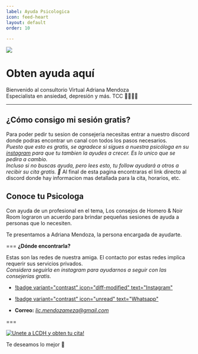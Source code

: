 ```yaml
---
label: Ayuda Psicologica
icon: feed-heart
layout: default
order: 10
 
---
```

![](https://i.postimg.cc/02qff8YR/Psicologa.png)
# Obten ayuda aquí

Bienvenido al consultorio Virtual Adriana Mendoza    
Especialista en ansiedad, depresión y más.
TCC 👩🏽‍⚕️🧠

---

## ¿Cómo consigo mi sesión gratis?

Para poder pedir tu sesion de consejeria necesitas entrar a nuestro discord donde podras encontrar un canal con todos los pasos necesarios.     
*Puesto que esto es gratis, se agradece si sigues a nuestra psicóloga en su [instagram](https://www.instagram.com/licadrianamendoza/) para que tu tambien la ayudes a crecer. Es lo unico que se pedira a cambio.    
Incluso si no buscas ayuda, pero lees esto, tu follow ayudará a otros a recibir su cita gratis. 🤍*
Al final de esta pagina encontraras el link directo al discord donde hay informacion mas detallada para la cita, horarios, etc.

## Conoce tu Psicologa

Con ayuda de un profesional en el tema, Los consejos de Homero & Noir Room lograron un acuerdo para brindar pequeñas sesiones de ayuda a personas que lo necesiten.

Te presentamos a Adriana Mendoza, la persona encargada de ayudarte.

=== **¿Dónde encontrarla?**

Estas son las redes de nuestra amiga. El contacto por estas redes implica requerir sus servicios privados.    
*Considera seguirla en instagram para ayudarnos a seguir con las consejerias gratis.*

- [!badge variant="contrast" icon="diff-modified" text="Instagram"](https://www.instagram.com/licadrianamendoza/)

- [!badge variant="contrast" icon="unread" text="Whatsapp"](https://wa.me/51907868309)

- **Correo:** *lic.mendozameza@gmail.com*

===

[![Unete a LCDH y obten tu cita!](https://discordapp.com/api/guilds/1086740948744159334/embed.png?style=banner2)](https://discord.gg/RaJEJPQYPb)

Te deseamos lo mejor 🤍
